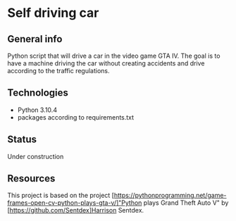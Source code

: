 # Self driving car

## General info
Python script that will drive a car in the video game GTA IV. The goal is to have a machine driving the car without creating accidents and drive according to the traffic regulations.

## Technologies
* Python 3.10.4
* packages according to requirements.txt

## Status
Under construction

## Resources
This project is based on the project [https://pythonprogramming.net/game-frames-open-cv-python-plays-gta-v/]"Python plays Grand Theft Auto V" by [https://github.com/Sentdex]Harrison Sentdex.
